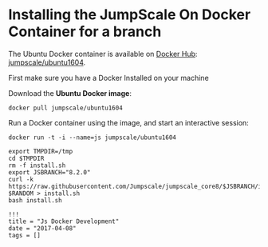 # Installing the JumpScale On Docker Container for a branch

The Ubuntu Docker container is available on [Docker Hub](https://hub.docker.com/): [jumpscale/ubuntu1604](https://hub.docker.com/r/jumpscale/ubuntu1604).

First make sure you have a Docker Installed on your machine

Download the **Ubuntu Docker image**:

```
docker pull jumpscale/ubuntu1604
```

Run a Docker container using the image, and start an interactive session:

```
docker run -t -i --name=js jumpscale/ubuntu1604
```

```
export TMPDIR=/tmp
cd $TMPDIR
rm -f install.sh
export JSBRANCH="8.2.0"
curl -k https://raw.githubusercontent.com/Jumpscale/jumpscale_core8/$JSBRANCH/install/install.sh?$RANDOM > install.sh
bash install.sh
```

```
!!!
title = "Js Docker Development"
date = "2017-04-08"
tags = []
```
